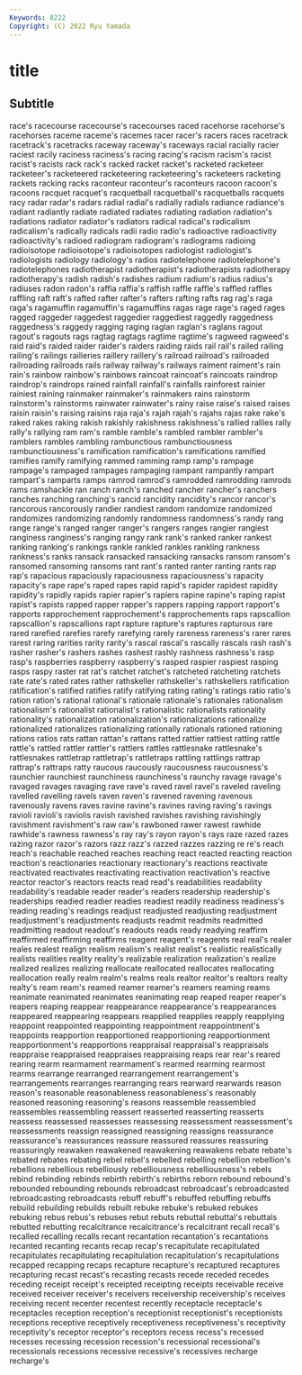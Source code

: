 ```yaml
---
Keywords: 8222
Copyright: (C) 2022 Ryu Yamada
---
```



# title

## Subtitle
race's racecourse racecourse's racecourses raced racehorse racehorse's racehorses raceme raceme's
racemes racer racer's racers races racetrack racetrack's racetracks raceway raceway's
raceways racial racially racier raciest racily raciness raciness's racing racing's
racism racism's racist racist's racists rack rack's racked racket racket's
racketed racketeer racketeer's racketeered racketeering racketeering's racketeers racketing rackets racking
racks raconteur raconteur's raconteurs racoon racoon's racoons racquet racquet's racquetball
racquetball's racquetballs racquets racy radar radar's radars radial radial's radially
radials radiance radiance's radiant radiantly radiate radiated radiates radiating radiation
radiation's radiations radiator radiator's radiators radical radical's radicalism radicalism's radically
radicals radii radio radio's radioactive radioactivity radioactivity's radioed radiogram radiogram's
radiograms radioing radioisotope radioisotope's radioisotopes radiologist radiologist's radiologists radiology radiology's
radios radiotelephone radiotelephone's radiotelephones radiotherapist radiotherapist's radiotherapists radiotherapy radiotherapy's radish
radish's radishes radium radium's radius radius's radiuses radon radon's raffia
raffia's raffish raffle raffle's raffled raffles raffling raft raft's rafted
rafter rafter's rafters rafting rafts rag rag's raga raga's ragamuffin
ragamuffin's ragamuffins ragas rage rage's raged rages ragged raggeder raggedest
raggedier raggediest raggedly raggedness raggedness's raggedy ragging raging raglan raglan's
raglans ragout ragout's ragouts rags ragtag ragtags ragtime ragtime's ragweed
ragweed's raid raid's raided raider raider's raiders raiding raids rail
rail's railed railing railing's railings railleries raillery raillery's railroad railroad's
railroaded railroading railroads rails railway railway's railways raiment raiment's rain
rain's rainbow rainbow's rainbows raincoat raincoat's raincoats raindrop raindrop's raindrops
rained rainfall rainfall's rainfalls rainforest rainier rainiest raining rainmaker rainmaker's
rainmakers rains rainstorm rainstorm's rainstorms rainwater rainwater's rainy raise raise's
raised raises raisin raisin's raising raisins raja raja's rajah rajah's
rajahs rajas rake rake's raked rakes raking rakish rakishly rakishness
rakishness's rallied rallies rally rally's rallying ram ram's ramble ramble's
rambled rambler rambler's ramblers rambles rambling rambunctious rambunctiousness rambunctiousness's ramification
ramification's ramifications ramified ramifies ramify ramifying rammed ramming ramp ramp's
rampage rampage's rampaged rampages rampaging rampant rampantly rampart rampart's ramparts
ramps ramrod ramrod's ramrodded ramrodding ramrods rams ramshackle ran ranch
ranch's ranched rancher rancher's ranchers ranches ranching ranching's rancid rancidity
rancidity's rancor rancor's rancorous rancorously randier randiest random randomize randomized
randomizes randomizing randomly randomness randomness's randy rang range range's ranged
ranger ranger's rangers ranges rangier rangiest ranginess ranginess's ranging rangy
rank rank's ranked ranker rankest ranking ranking's rankings rankle rankled
rankles rankling rankness rankness's ranks ransack ransacked ransacking ransacks ransom
ransom's ransomed ransoming ransoms rant rant's ranted ranter ranting rants
rap rap's rapacious rapaciously rapaciousness rapaciousness's rapacity rapacity's rape rape's
raped rapes rapid rapid's rapider rapidest rapidity rapidity's rapidly rapids
rapier rapier's rapiers rapine rapine's raping rapist rapist's rapists rapped
rapper rapper's rappers rapping rapport rapport's rapports rapprochement rapprochement's rapprochements
raps rapscallion rapscallion's rapscallions rapt rapture rapture's raptures rapturous rare
rared rarefied rarefies rarefy rarefying rarely rareness rareness's rarer rares
rarest raring rarities rarity rarity's rascal rascal's rascally rascals rash
rash's rasher rasher's rashers rashes rashest rashly rashness rashness's rasp
rasp's raspberries raspberry raspberry's rasped raspier raspiest rasping rasps raspy
raster rat rat's ratchet ratchet's ratcheted ratcheting ratchets rate rate's
rated rates rather rathskeller rathskeller's rathskellers ratification ratification's ratified ratifies
ratify ratifying rating rating's ratings ratio ratio's ration ration's rational
rational's rationale rationale's rationales rationalism rationalism's rationalist rationalist's rationalistic rationalists
rationality rationality's rationalization rationalization's rationalizations rationalize rationalized rationalizes rationalizing rationally
rationals rationed rationing rations ratios rats rattan rattan's rattans ratted
rattier rattiest ratting rattle rattle's rattled rattler rattler's rattlers rattles
rattlesnake rattlesnake's rattlesnakes rattletrap rattletrap's rattletraps rattling rattlings rattrap rattrap's
rattraps ratty raucous raucously raucousness raucousness's raunchier raunchiest raunchiness raunchiness's
raunchy ravage ravage's ravaged ravages ravaging rave rave's raved ravel
ravel's raveled raveling ravelled ravelling ravels raven raven's ravened ravening
ravenous ravenously ravens raves ravine ravine's ravines raving raving's ravings
ravioli ravioli's raviolis ravish ravished ravishes ravishing ravishingly ravishment ravishment's
raw raw's rawboned rawer rawest rawhide rawhide's rawness rawness's ray
ray's rayon rayon's rays raze razed razes razing razor razor's
razors razz razz's razzed razzes razzing re re's reach reach's
reachable reached reaches reaching react reacted reacting reaction reaction's reactionaries
reactionary reactionary's reactions reactivate reactivated reactivates reactivating reactivation reactivation's reactive
reactor reactor's reactors reacts read read's readabilities readability readability's readable
reader reader's readers readership readership's readerships readied readier readies readiest
readily readiness readiness's reading reading's readings readjust readjusted readjusting readjustment
readjustment's readjustments readjusts readmit readmits readmitted readmitting readout readout's readouts
reads ready readying reaffirm reaffirmed reaffirming reaffirms reagent reagent's reagents
real real's realer reales realest realign realism realism's realist realist's
realistic realistically realists realities reality reality's realizable realization realization's realize
realized realizes realizing reallocate reallocated reallocates reallocating reallocation really realm
realm's realms reals realtor realtor's realtors realty realty's ream ream's
reamed reamer reamer's reamers reaming reams reanimate reanimated reanimates reanimating
reap reaped reaper reaper's reapers reaping reappear reappearance reappearance's reappearances
reappeared reappearing reappears reapplied reapplies reapply reapplying reappoint reappointed reappointing
reappointment reappointment's reappoints reapportion reapportioned reapportioning reapportionment reapportionment's reapportions reappraisal
reappraisal's reappraisals reappraise reappraised reappraises reappraising reaps rear rear's reared
rearing rearm rearmament rearmament's rearmed rearming rearmost rearms rearrange rearranged
rearrangement rearrangement's rearrangements rearranges rearranging rears rearward rearwards reason reason's
reasonable reasonableness reasonableness's reasonably reasoned reasoning reasoning's reasons reassemble reassembled
reassembles reassembling reassert reasserted reasserting reasserts reassess reassessed reassesses reassessing
reassessment reassessment's reassessments reassign reassigned reassigning reassigns reassurance reassurance's reassurances
reassure reassured reassures reassuring reassuringly reawaken reawakened reawakening reawakens rebate
rebate's rebated rebates rebating rebel rebel's rebelled rebelling rebellion rebellion's
rebellions rebellious rebelliously rebelliousness rebelliousness's rebels rebind rebinding rebinds rebirth
rebirth's rebirths reborn rebound rebound's rebounded rebounding rebounds rebroadcast rebroadcast's
rebroadcasted rebroadcasting rebroadcasts rebuff rebuff's rebuffed rebuffing rebuffs rebuild rebuilding
rebuilds rebuilt rebuke rebuke's rebuked rebukes rebuking rebus rebus's rebuses
rebut rebuts rebuttal rebuttal's rebuttals rebutted rebutting recalcitrance recalcitrance's recalcitrant
recall recall's recalled recalling recalls recant recantation recantation's recantations recanted
recanting recants recap recap's recapitulate recapitulated recapitulates recapitulating recapitulation recapitulation's
recapitulations recapped recapping recaps recapture recapture's recaptured recaptures recapturing recast
recast's recasting recasts recede receded recedes receding receipt receipt's receipted
receipting receipts receivable receive received receiver receiver's receivers receivership receivership's
receives receiving recent recenter recentest recently receptacle receptacle's receptacles reception
reception's receptionist receptionist's receptionists receptions receptive receptively receptiveness receptiveness's receptivity
receptivity's receptor receptor's receptors recess recess's recessed recesses recessing recession
recession's recessional recessional's recessionals recessions recessive recessive's recessives recharge recharge's
